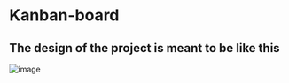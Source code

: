 # Kanban-board
## The design of the project is meant to be like this
![image](https://user-images.githubusercontent.com/17365161/212998159-2ed38cfe-969b-4206-ae4c-a20bad85a597.png)

